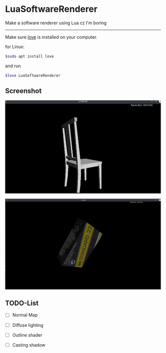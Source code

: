 # LuaSoftwareRenderer
Make a software renderer using Lua cz I'm boring

---

Make sure [love](https://love2d.org/wiki/Main_Page) is installed on your computer.

for Linux:

``` bash
$sudo apt install love
```

and run

```bash	
$love LuaSoftwareRenderer
```

## Screenshot



![](Screenshot/LuaSR_2.png)

![](Screenshot/LuaSR_3.png)



## TODO-List

- [ ] Normal Map
- [ ] Diffuse lighting
- [ ] Outline shader
- [ ] Casting shadow

